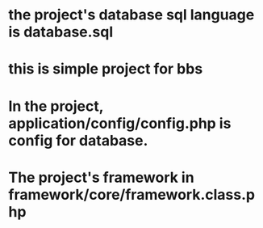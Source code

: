 # the project's database sql language is database.sql
# this is simple project for bbs
# In the project, application/config/config.php is config for database.
# The project's framework in framework/core/framework.class.php
